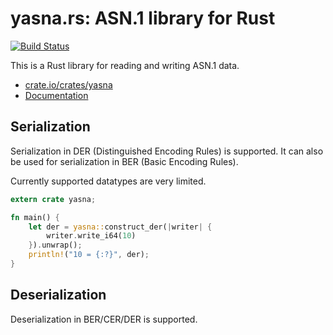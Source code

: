 # yasna.rs: ASN.1 library for Rust

[![Build Status](https://travis-ci.org/qnighy/yasna.rs.svg?branch=master)](https://travis-ci.org/qnighy/yasna.rs)

This is a Rust library for reading and writing ASN.1 data.

- [crate.io/crates/yasna](https://crates.io/crates/yasna)
- [Documentation](https://qnighy.github.io/yasna.rs/yasna/index.html)

## Serialization

Serialization in DER (Distinguished Encoding Rules) is supported. It can also be used for serialization in BER (Basic Encoding Rules).

Currently supported datatypes are very limited.

```rust
extern crate yasna;

fn main() {
    let der = yasna::construct_der(|writer| {
        writer.write_i64(10)
    }).unwrap();
    println!("10 = {:?}", der);
}
```

## Deserialization

Deserialization in BER/CER/DER is supported.
